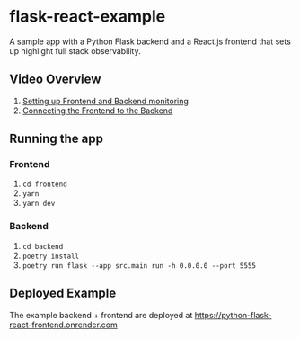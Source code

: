 # flask-react-example
A sample app with a Python Flask backend and a React.js frontend that sets up highlight full stack observability.

## Video Overview

1. [Setting up Frontend and Backend monitoring](https://www.loom.com/share/Flask-ReactJS-Full-Stack-Instrumentation-3c27f858c43d4412811f765c41ed6869)
2. [Connecting the Frontend to the Backend](https://www.loom.com/share/Flask-with-ReactJS-Frontend-Setting-Up-Cohesion-1b41956c10014c5ea87c0267686ec51f)

## Running the app

### Frontend
1. `cd frontend`
2. `yarn`
3. `yarn dev`

### Backend
1. `cd backend`
2. `poetry install`
3. `poetry run flask --app src.main run -h 0.0.0.0 --port 5555`

## Deployed Example

The example backend + frontend are deployed at https://python-flask-react-frontend.onrender.com
